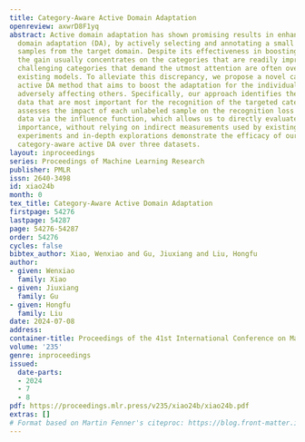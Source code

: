 ```yaml
---
title: Category-Aware Active Domain Adaptation
openreview: axwrD8F1yq
abstract: Active domain adaptation has shown promising results in enhancing unsupervised
  domain adaptation (DA), by actively selecting and annotating a small amount of unlabeled
  samples from the target domain. Despite its effectiveness in boosting overall performance,
  the gain usually concentrates on the categories that are readily improvable, while
  challenging categories that demand the utmost attention are often overlooked by
  existing models. To alleviate this discrepancy, we propose a novel category-aware
  active DA method that aims to boost the adaptation for the individual category without
  adversely affecting others. Specifically, our approach identifies the unlabeled
  data that are most important for the recognition of the targeted category. Our method
  assesses the impact of each unlabeled sample on the recognition loss of the target
  data via the influence function, which allows us to directly evaluate the sample
  importance, without relying on indirect measurements used by existing methods. Comprehensive
  experiments and in-depth explorations demonstrate the efficacy of our method on
  category-aware active DA over three datasets.
layout: inproceedings
series: Proceedings of Machine Learning Research
publisher: PMLR
issn: 2640-3498
id: xiao24b
month: 0
tex_title: Category-Aware Active Domain Adaptation
firstpage: 54276
lastpage: 54287
page: 54276-54287
order: 54276
cycles: false
bibtex_author: Xiao, Wenxiao and Gu, Jiuxiang and Liu, Hongfu
author:
- given: Wenxiao
  family: Xiao
- given: Jiuxiang
  family: Gu
- given: Hongfu
  family: Liu
date: 2024-07-08
address:
container-title: Proceedings of the 41st International Conference on Machine Learning
volume: '235'
genre: inproceedings
issued:
  date-parts:
  - 2024
  - 7
  - 8
pdf: https://proceedings.mlr.press/v235/xiao24b/xiao24b.pdf
extras: []
# Format based on Martin Fenner's citeproc: https://blog.front-matter.io/posts/citeproc-yaml-for-bibliographies/
---
```

